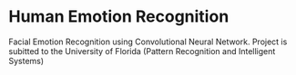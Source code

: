 <h1>Human Emotion Recognition</h1>
Facial Emotion Recognition using Convolutional Neural Network. Project is subitted to the University of Florida (Pattern Recognition and Intelligent Systems)
